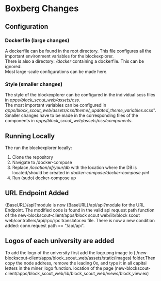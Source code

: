 # Boxberg Changes

## Configuration

### Dockerfile (large changes)

A dockerfile can be found in the root directory. This file configures all the important environment variables for the blockexplorer.  
There is also a directory: _/docker_ containing a dockerfile. This can be ignored.  
Most large-scale configurations can be made here.

### Style (smaller changes)

The style of the blockexplorer can be configured in the individual scss files in _apps/block_scout_web/assets/css_.  
The most important variables can be configured in
_apps/block_scout_web/assets/css/theme/\_updated_theme_variables_.scss".  
Smaller changes have to be made in the corresponding files of the components in _apps/block_scout_web/assets/css/components_.

## Running Locally

The run the blockexplorer locally:

1. Clone the repository
2. Navigate to /docker-compose
3. Replace _/location/of/your/db_ with the location where the DB is located/should be created in _docker-compose/docker-compose.yml_
4. Run (sudo) docker-compose up

## URL Endpoint Added

{BaseURL}/api?module is now {BaseURL}/api/api?module for the URL Endpoint.
The modified code is found in the valid api request path function of the new-blockscout-client/apps/block scout web/lib/block scout web/controllers/api/rpc/rpc translator.ex file. There is now a new condition added: conn.request path == "/api/api".

## Logos of each university are added

To add the logo of the university first add the logo.png image to ( /new-blockscout-client/apps/block_scout_web/assets/static/images) folder.Then copy the node address, remove the leading 0x, and type it in all capital letters in the miner_logo function. location of the page (new-blockscout-client/apps/block_scout_web/lib/block_scout_web/views/block_view.ex)
